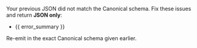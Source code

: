 Your previous JSON did not match the Canonical schema. Fix these issues and return **JSON only**:
- {{ error_summary }}

Re-emit in the exact Canonical schema given earlier.
